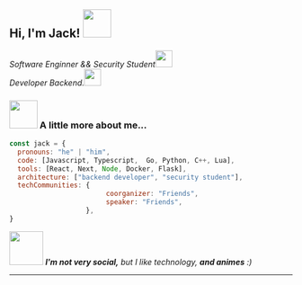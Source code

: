 <h2> Hi, I'm Jack! <img src="https://media.giphy.com/media/mGcNjsfWAjY5AEZNw6/giphy.gif" width="50"></h2>
<p><em>Software Enginner && Security Student<img src="https://media.giphy.com/media/fYSnHlufseco8Fh93Z/giphy.gif" width="30"></br>Developer Backend.<img src="https://media.giphy.com/media/WUlplcMpOCEmTGBtBW/giphy.gif" width="30"> 
</em></p>

### <img src="https://media.giphy.com/media/VgCDAzcKvsR6OM0uWg/giphy.gif" width="50"> A little more about me...  

```javascript
const jack = {
  pronouns: "he" | "him",
  code: [Javascript, Typescript,  Go, Python, C++, Lua],
  tools: [React, Next, Node, Docker, Flask],
  architecture: ["backend developer", "security student"],
  techCommunities: {
                        coorganizer: "Friends",
                        speaker: "Friends",
                   },
}
```

<img src="https://media.giphy.com/media/LnQjpWaON8nhr21vNW/giphy.gif" width="60"> <em><b>I'm not very social,</b> but I like technology, <b> and animes</b> :)</em>

---
